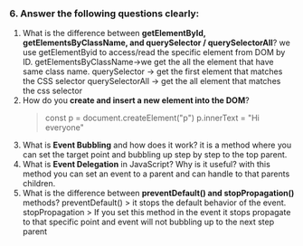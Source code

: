 ### 6. Answer the following questions clearly:

1. What is the difference between **getElementById, getElementsByClassName, and querySelector / querySelectorAll**? we use getElementByid to access/read the specific element from DOM by ID.
   getElementsByClassName->we get the all the element that have same class name.
   querySelector -> get the first element that matches the CSS selector
   querySelectorAll -> get the all element that matches the css selector
2. How do you **create and insert a new element into the DOM**?
   > const p = document.createElement("p")
   > p.innerText = "Hi everyone"
3. What is **Event Bubbling** and how does it work? it is a method where you can set the target point and bubbling up step by step to the top parent.
4. What is **Event Delegation** in JavaScript? Why is it useful? with this method you can set an event to a parent and can handle to that parents children.
5. What is the difference between **preventDefault() and stopPropagation()** methods?
   preventDefault() > it stops the default behavior of the event.
   stopPropagation > If you set this method in the event it stops propagate to that specific point and event will not bubbling up to the next step parent
